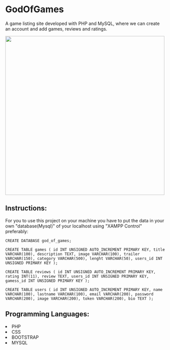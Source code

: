 # GodOfGames

A game listing site developed with PHP and MySQL, where we can create an account and add games, reviews and ratings.

<img height="500em" src="https://github.com/ViniStrife/GodOfGames/blob/main/assets/Desktop-10-01-2023-19-38-14.gif"></img>

## Instructions:

For you to use this project on your machine you have to put the data in your own "database(Mysql)" of your localhost using "XAMPP Control" preferably:

`CREATE DATABASE god_of_games;`

`CREATE TABLE games (
  id INT UNSIGNED AUTO_INCREMENT PRIMARY KEY,
  title VARCHAR(100),
  description TEXT,
  image VARCHAR(100),
  trailer VARCHAR(150),
  category VARCHAR(500),
  lenght VARCHAR(50),
  users_id INT UNSIGNED PRIMARY KEY
  );`
  
`CREATE TABLE reviews (
  id INT UNSIGNED AUTO_INCREMENT PRIMARY KEY,
  rating INT(11),
  review TEXT,
  users_id INT UNSIGNED PRIMARY KEY,
  gamess_id INT UNSIGNED PRIMARY KEY
  );`
  
`CREATE TABLE users (
  id INT UNSIGNED AUTO_INCREMENT PRIMARY KEY,
  name VARCHAR(100),
  lastname VARCHAR(100),
  email VARCHAR(200),
  password VARCHAR(200),
  image VARCHAR(200),
  token VARCHAR(200),
  bio TEXT
  );`
  
## Programming Languages:
  
  <li>PHP</li>
  <li>CSS</li>
  <li>BOOTSTRAP</li>
  <li>MYSQL</li>

